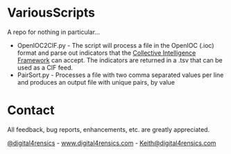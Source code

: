 VariousScripts
==============

A repo for nothing in particular...

* OpenIOC2CIF.py - The script will process a file in the OpenIOC (.ioc) format and parse out indicators that the [Collective Intelligence Framework](http://code.google.com/p/collective-intelligence-framework/) can accept. The indicators are returned in a .tsv that can be used as a CIF feed.
* PairSort.py - Processes a file with two comma separated values per line and produces an output file with unique pairs, by value

# Contact

All feedback, bug reports, enhancements, etc. are greatly appreciated.

[@digital4rensics](https://twitter.com/Digital4rensics) - www.digital4rensics.com - Keith@digital4rensics.com
